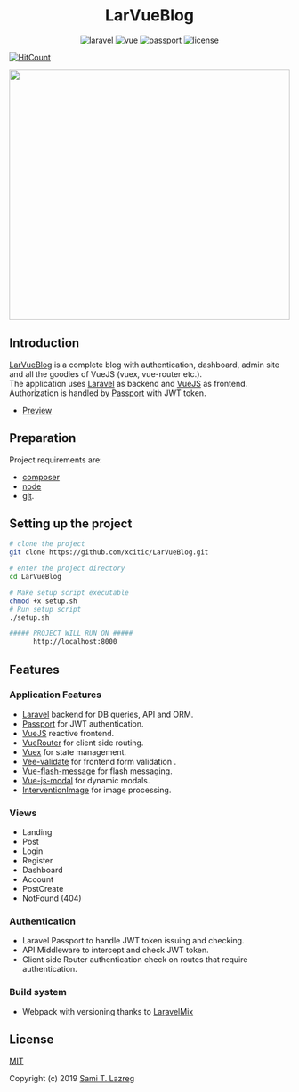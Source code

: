 <h1 align="center">
  LarVueBlog
</h1>

<p align="center">
  <a href="https://github.com/laravel/laravel">
    <img src="https://img.shields.io/badge/Laravel-5.8-brightgreen.svg" alt="laravel">
  </a>
  <a href="https://github.com/vuejs/vue">
    <img src="https://img.shields.io/badge/vue-2.6.10-brightgreen.svg" alt="vue">
  </a>
  <a href="http://www.passportjs.org/">
    <img src="https://img.shields.io/badge/passport-7.3-brightgreen.svg" alt="passport">
  </a>
  <a href="https://github.com/xcitic/LarVueBlog/blob/master/LICENSE">
    <img src="https://img.shields.io/github/license/mashape/apistatus.svg" alt="license">
  </a>
</p>

[![HitCount](http://hits.dwyl.io/xcitic/LarVueBlog.svg)](http://hits.dwyl.io/xcitic/LarVueBlog)


<img src="https://github.com/xcitic/LarVueBlog/blob/master/documentation/LarVueBlogDemo.gif" width="100%" height="450" />


## Introduction

[LarVueBlog](https://github.com/xcitic/LarVueBlog) is a complete blog with authentication, dashboard, admin site and all the goodies of VueJS (vuex, vue-router etc.). </br>
The application uses [Laravel](https://laravel.com) as backend and [VueJS](https://github.com/vuejs/vue) as frontend.
Authorization is handled by [Passport](http://www.passportjs.org/) with JWT token.


- [Preview](https://larvueblog.samilazreg.com)


## Preparation

Project requirements are:
- [composer](https://getcomposer.org)
- [node](https://nodejs.org/)  
- [git](https://git-scm.com/).



## Setting up the project

```bash
# clone the project
git clone https://github.com/xcitic/LarVueBlog.git

# enter the project directory
cd LarVueBlog

# Make setup script executable
chmod +x setup.sh
# Run setup script
./setup.sh

##### PROJECT WILL RUN ON #####
      http://localhost:8000
```

## Features

### Application Features
- [Laravel](https://laravel.com) backend for DB queries, API and ORM.
- [Passport](http://www.passportjs.org/) for JWT authentication.
- [VueJS](https://vuejs.org/) reactive frontend.
- [VueRouter](https://router.vuejs.org/) for client side routing.
- [Vuex](https://vuex.vuejs.org/) for state management.
- [Vee-validate](https://baianat.github.io/vee-validate/) for frontend form validation .
- [Vue-flash-message](https://github.com/keen-on-design/vue-flash-message) for flash messaging.
- [Vue-js-modal](https://github.com/euvl/vue-js-modal#readme) for dynamic modals.
- [InterventionImage](http://image.intervention.io/) for image processing.

### Views
- Landing
- Post
- Login
- Register
- Dashboard
- Account
- PostCreate
- NotFound (404)


### Authentication
- Laravel Passport to handle JWT token issuing and checking.
- API Middleware to intercept and check JWT token.
- Client side Router authentication check on routes that require authentication.

### Build system
- Webpack with versioning thanks to [LaravelMix](https://laravel-mix.com/)



## License

[MIT](https://github.com/xcitic/LarVueBlog/blob/master/LICENSE)

Copyright (c) 2019 [Sami T. Lazreg](https://samilazreg.com)

